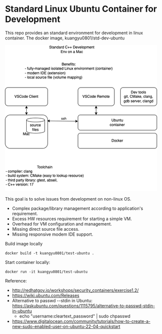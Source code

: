 # Standard Linux Ubuntu Container for Development

This repo provides an standard environment for development in linux container.
The docker image, kuangyu0801/std-dev-ubuntu

![](images/std-dev-linux.png)

This goal is to solve issues from development on non-linux OS.
- Complex package/library management according to application's requirement.
- Excess HW resources requirement for starting a simple VM.
- Overhead for VM configuration and management.
- Missing direct source file access.
- Missing responsive modem IDE support.

Build image locally
```
docker build -t kuangyu0801/test-ubuntu .
```
Start container locally:
```
docker run -it kuangyu0801/test-ubuntu
```

Reference:
- http://redhatgov.io/workshops/security_containers/exercise1.2/
- https://wiki.ubuntu.com/Releases 
- Alternative to passwd --stdin in Ubuntu: https://askubuntu.com/questions/1115795/alternative-to-passwd-stdin-in-ubuntu
  - echo "username:cleartext_password" | sudo chpasswd
- https://www.digitalocean.com/community/tutorials/how-to-create-a-new-sudo-enabled-user-on-ubuntu-22-04-quickstart